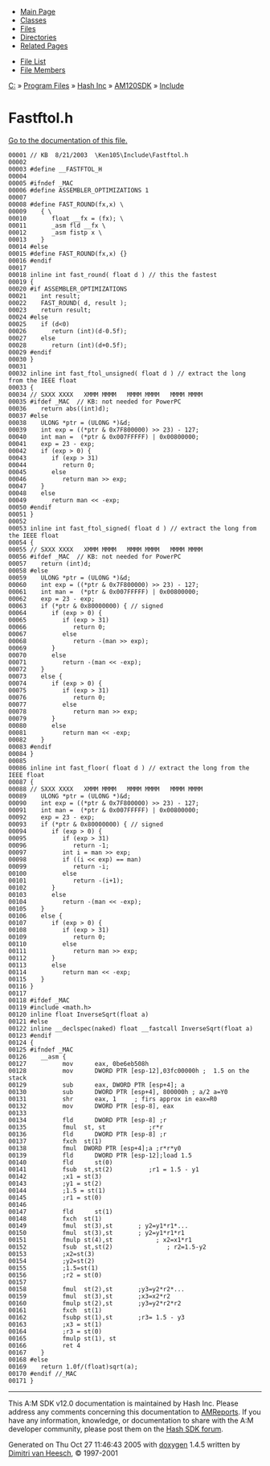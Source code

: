 <div class="tabs">

- [Main Page](index.md)
- [Classes](annotated.md)
- <span id="current">[Files](files.md)</span>
- [Directories](dirs.md)
- [Related Pages](pages.md)

</div>

<div class="tabs">

- [File List](files.md)
- [File Members](globals.md)

</div>

<div class="nav">

<a href="dir_C_3A_2F.md" class="el">C:</a> » <a href="dir_C_3A_2FProgram_20Files_2F.md" class="el">Program Files</a> » <a href="dir_C_3A_2FProgram_20Files_2FHash_20Inc_2F.md" class="el">Hash Inc</a> » <a href="dir_C_3A_2FProgram_20Files_2FHash_20Inc_2FAM120SDK_2F.md" class="el">AM120SDK</a> » <a href="dir_C_3A_2FProgram_20Files_2FHash_20Inc_2FAM120SDK_2FInclude_2F.md" class="el">Include</a>

</div>

# Fastftol.h

[Go to the documentation of this file.](Fastftol_8h.md)

<div class="fragment">

``` fragment
00001 // KB  8/21/2003  \Ken105\Include\Fastftol.h
00002 
00003 #define __FASTFTOL_H
00004 
00005 #ifndef _MAC
00006 #define ASSEMBLER_OPTIMIZATIONS 1
00007 
00008 #define FAST_ROUND(fx,x) \
00009    { \
00010       float __fx = (fx); \
00011       _asm fld __fx \
00012       _asm fistp x \
00013    } 
00014 #else
00015 #define FAST_ROUND(fx,x) {}
00016 #endif
00017 
00018 inline int fast_round( float d ) // this the fastest
00019 {
00020 #if ASSEMBLER_OPTIMIZATIONS
00021    int result;
00022    FAST_ROUND( d, result );
00023    return result;
00024 #else
00025    if (d<0)
00026       return (int)(d-0.5f);
00027    else
00028       return (int)(d+0.5f);
00029 #endif
00030 }
00031 
00032 inline int fast_ftol_unsigned( float d ) // extract the long from the IEEE float
00033 {
00034 // SXXX XXXX   XMMM MMMM   MMMM MMMM   MMMM MMMM
00035 #ifdef _MAC  // KB: not needed for PowerPC
00036    return abs((int)d);
00037 #else
00038    ULONG *ptr = (ULONG *)&d;
00039    int exp = ((*ptr & 0x7F800000) >> 23) - 127;
00040    int man =  (*ptr & 0x007FFFFF) | 0x00800000;
00041    exp = 23 - exp;
00042    if (exp > 0) {
00043       if (exp > 31)
00044          return 0;
00045       else
00046          return man >> exp;
00047    }
00048    else
00049       return man << -exp;
00050 #endif
00051 }
00052 
00053 inline int fast_ftol_signed( float d ) // extract the long from the IEEE float
00054 {
00055 // SXXX XXXX   XMMM MMMM   MMMM MMMM   MMMM MMMM
00056 #ifdef _MAC  // KB: not needed for PowerPC
00057    return (int)d;
00058 #else
00059    ULONG *ptr = (ULONG *)&d;
00060    int exp = ((*ptr & 0x7F800000) >> 23) - 127;
00061    int man =  (*ptr & 0x007FFFFF) | 0x00800000;
00062    exp = 23 - exp;
00063    if (*ptr & 0x80000000) { // signed
00064       if (exp > 0) {
00065          if (exp > 31)
00066             return 0;
00067          else
00068             return -(man >> exp);
00069       }
00070       else
00071          return -(man << -exp);
00072    }
00073    else {
00074       if (exp > 0) {
00075          if (exp > 31)
00076             return 0;
00077          else
00078             return man >> exp;
00079       }
00080       else
00081          return man << -exp;
00082    }   
00083 #endif
00084 }
00085 
00086 inline int fast_floor( float d ) // extract the long from the IEEE float
00087 {
00088 // SXXX XXXX   XMMM MMMM   MMMM MMMM   MMMM MMMM
00089    ULONG *ptr = (ULONG *)&d;
00090    int exp = ((*ptr & 0x7F800000) >> 23) - 127;
00091    int man =  (*ptr & 0x007FFFFF) | 0x00800000;
00092    exp = 23 - exp;
00093    if (*ptr & 0x80000000) { // signed
00094       if (exp > 0) {
00095          if (exp > 31)
00096             return -1;
00097          int i = man >> exp;
00098          if ((i << exp) == man)
00099             return -i;
00100          else
00101             return -(i+1);
00102       }
00103       else
00104          return -(man << -exp);
00105    }
00106    else {
00107       if (exp > 0) {
00108          if (exp > 31)
00109             return 0;
00110          else
00111             return man >> exp;
00112       }
00113       else
00114          return man << -exp;
00115    }   
00116 }
00117 
00118 #ifdef _MAC
00119 #include <math.h>
00120 inline float InverseSqrt(float a)
00121 #else
00122 inline __declspec(naked) float __fastcall InverseSqrt(float a)
00123 #endif
00124 {
00125 #ifndef _MAC
00126    __asm {
00127          mov      eax, 0be6eb508h
00128          mov      DWORD PTR [esp-12],03fc00000h ;  1.5 on the stack
00129          sub      eax, DWORD PTR [esp+4]; a
00130          sub      DWORD PTR [esp+4], 800000h ; a/2 a=Y0
00131          shr      eax, 1     ; firs approx in eax=R0
00132          mov      DWORD PTR [esp-8], eax
00133          
00134          fld      DWORD PTR [esp-8] ;r
00135          fmul  st, st            ;r*r
00136          fld      DWORD PTR [esp-8] ;r
00137          fxch  st(1)
00138          fmul  DWORD PTR [esp+4];a ;r*r*y0
00139          fld      DWORD PTR [esp-12];load 1.5
00140          fld      st(0)
00141          fsub  st,st(2)          ;r1 = 1.5 - y1
00142          ;x1 = st(3)
00143          ;y1 = st(2)
00144          ;1.5 = st(1)
00145          ;r1 = st(0)
00146          
00147          fld      st(1)
00148          fxch  st(1)
00149          fmul  st(3),st       ; y2=y1*r1*...
00150          fmul  st(3),st       ; y2=y1*r1*r1
00151          fmulp st(4),st            ; x2=x1*r1
00152          fsub  st,st(2)               ; r2=1.5-y2
00153          ;x2=st(3)
00154          ;y2=st(2)
00155          ;1.5=st(1)
00156          ;r2 = st(0)
00157          
00158          fmul  st(2),st       ;y3=y2*r2*...
00159          fmul  st(3),st       ;x3=x2*r2
00160          fmulp st(2),st       ;y3=y2*r2*r2
00161          fxch  st(1)
00162          fsubp st(1),st       ;r3= 1.5 - y3
00163          ;x3 = st(1)
00164          ;r3 = st(0)
00165          fmulp st(1), st
00166          ret 4
00167    }
00168 #else
00169    return 1.0f/(float)sqrt(a);
00170 #endif //_MAC
00171 }
```

</div>

------------------------------------------------------------------------

<span class="small">This A:M SDK v12.0 documentation is maintained by Hash Inc. Please address any comments concerning this documentation to [AMReports](http://www.hash.com/reports). If you have any information, knowledge, or documentation to share with the A:M developer community, please post them on the [Hash SDK forum](http://www.hash.com/forums/index.php?showforum=11).</span>

Generated on Thu Oct 27 11:46:43 2005 with [<span class="image placeholder" original-image-src="doxygen.png" original-image-title="" height="45" width="100" align="middle" border="0">doxygen</span>](http://www.doxygen.org/index.html) 1.4.5 written by [Dimitri van Heesch](mailto:dimitri@stack.nl), © 1997-2001
